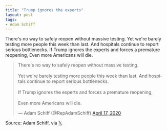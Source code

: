 ```yaml
---
title: "Trump ignores the experts"
layout: post
tags:
- Adam Schiff
---
```


There's no way to safely reopen without massive testing. Yet we're barely testing more people this week than last. And hospitals continue to report serious bottlenecks. If Trump ignores the experts and forces a premature reopening, Even more Americans will die.

<blockquote class="twitter-tweet"><p lang="en" dir="ltr">There's no way to safely reopen without massive testing.<br><br>Yet we're barely testing more people this week than last. And hospitals continue to report serious bottlenecks.<br><br>If Trump ignores the experts and forces a premature reopening,<br><br>Even more Americans will die.</p>&mdash; Adam Schiff (@RepAdamSchiff) <a href="https://twitter.com/RepAdamSchiff/status/1250957191491846148?ref_src=twsrc%5Etfw">April 17, 2020</a></blockquote> <script async src="https://platform.twitter.com/widgets.js" charset="utf-8"></script>

Source: Adam Schiff, via [𝕏](https://x.com)
